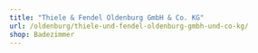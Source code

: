 ```yaml
---
title: "Thiele & Fendel Oldenburg GmbH & Co. KG"
url: /oldenburg/thiele-und-fendel-oldenburg-gmbh-und-co-kg/
shop: Badezimmer
---
```

